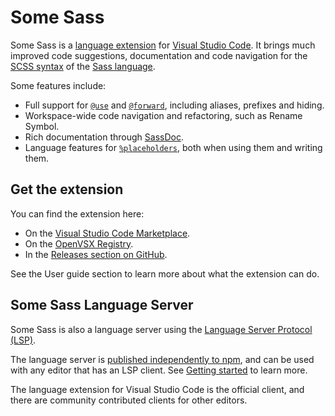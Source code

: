 # Some Sass

Some Sass is a [language extension][langext] for [Visual Studio Code][vscode]. It brings much improved code suggestions, documentation and code navigation for the [SCSS syntax][scss] of the [Sass language][sasslang].

Some features include:

- Full support for [`@use`][use] and [`@forward`][forward], including aliases, prefixes and hiding.
- Workspace-wide code navigation and refactoring, such as Rename Symbol.
- Rich documentation through [SassDoc][sassdoc].
- Language features for [`%placeholders`][placeholder], both when using them and writing them.

## Get the extension

You can find the extension here:

- On the [Visual Studio Code Marketplace][vsmarketplace].
- On the [OpenVSX Registry][openvsx].
- In the [Releases section on GitHub][ghreleases].

See the User guide section to learn more about what the extension can do.

## Some Sass Language Server

Some Sass is also a language server using the [Language Server Protocol (LSP)][lsp].

The language server is [published independently to npm][npm], and can be used with any editor that has an LSP client. See [Getting started](./editors/getting-started.md) to learn more.

The language extension for Visual Studio Code is the official client, and there are community contributed clients for other editors.

[lsp]: https://microsoft.github.io/language-server-protocol/
[npm]: https://www.npmjs.com/package/some-sass-language-server
[sasslang]: https://sass-lang.com/
[scss]: https://sass-lang.com/documentation/syntax/
[use]: https://sass-lang.com/documentation/at-rules/use/
[forward]: https://sass-lang.com/documentation/at-rules/forward/
[langext]: https://code.visualstudio.com/api/language-extensions/overview
[sassdoc]: http://sassdoc.com
[placeholder]: https://sass-lang.com/documentation/style-rules/placeholder-selectors/
[vscode]: https://code.visualstudio.com/
[vsmarketplace]: https://marketplace.visualstudio.com/items?itemName=SomewhatStationery.some-sass
[openvsx]: https://open-vsx.org/extension/SomewhatStationery/some-sass
[ghreleases]: https://github.com/wkillerud/some-sass/releases
